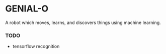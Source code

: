 # GENIAL-O

A robot which moves, learns, and discovers things using machine learning.

### TODO
- tensorflow recognition
